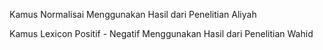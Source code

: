 Kamus Normalisai Menggunakan Hasil dari Penelitian Aliyah

Kamus Lexicon Positif - Negatif Menggunakan Hasil dari Penelitian Wahid
